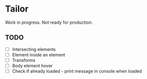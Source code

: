 # Tailor

Work in progress. Not ready for production.

## TODO

- [ ] Intersecting elements
- [ ] Element inside an element
- [ ] Transforms
- [ ] Body element hover
- [ ] Check if already loaded - print message in console when loaded
